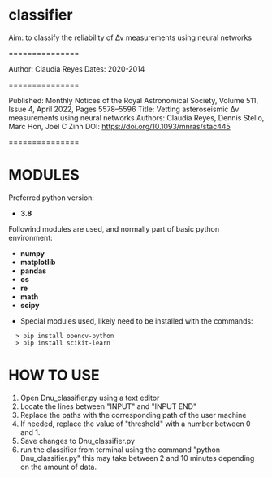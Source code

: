 # classifier

Aim: to classify the reliability of Δν measurements using neural networks

===============

Author: Claudia Reyes
Dates: 2020-2014

===============

Published: Monthly Notices of the Royal Astronomical Society, Volume 511, Issue 4, April 2022, Pages 5578–5596
Title: Vetting asteroseismic Δν measurements using neural networks
Authors: Claudia Reyes, Dennis Stello, Marc Hon, Joel C Zinn
DOI: https://doi.org/10.1093/mnras/stac445

===============

MODULES
=======

Preferred python version:
  
* **3.8**

Followind modules are used, and normally part of basic  python environment:
  
* **numpy**
* **matplotlib**
* **pandas**
* **os**
* **re**
* **math**
* **scipy**


- Special modules used, likely need to be installed with the commands:
````
  > pip install opencv-python
  > pip install scikit-learn 
````

HOW TO USE
==========

1. Open Dnu_classifier.py using a text editor
2. Locate the lines between "INPUT" and "INPUT END" 
3. Replace the paths with the corresponding path of the user machine
4. If needed, replace the value of "threshold" with a number between 0 and 1.
5. Save changes to Dnu_classifier.py
6. run the classifier from terminal using the command "python Dnu_classifier.py" this may take between 2 and 10 minutes depending on the amount of data.
